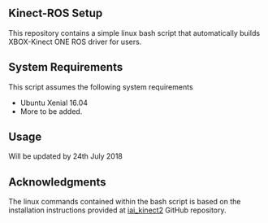 ## Kinect-ROS Setup
This repository contains a simple linux bash script that automatically builds XBOX-Kinect ONE ROS driver for users.

## System Requirements

This script assumes the following system requirements
* Ubuntu Xenial 16.04
* More to be added.

## Usage
Will be updated by 24th July 2018

## Acknowledgments

The linux commands contained within the bash script is based on the installation instructions provided at [iai_kinect2](https://github.com/code-iai/iai_kinect2) GitHub repository.
